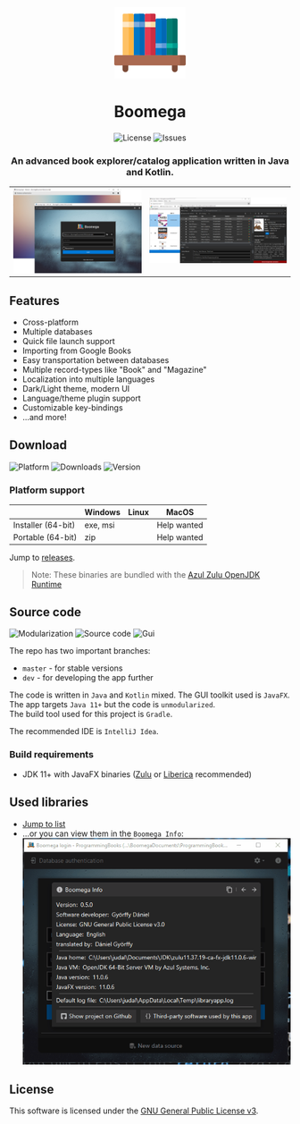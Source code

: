 <p align="center">
  <img src="readme/logo.png" alt="Boomega icon">
  <h1 align="center">Boomega</h1>
</p>

<p align="center">
    <img align="center" alt="License" src="https://img.shields.io/github/license/DansoftOwner/Boomega">
    <img align="center" alt="Issues" src="https://img.shields.io/github/issues/DansoftOwner/Boomega">
</p>

<h3 align="center">An advanced book explorer/catalog application written in Java and Kotlin.</h3>

<table style="width: 100%; border: none;">
<tr>
<td>
    <img src="readme/login-activity-preview.png">
</td>

<td>
    <img src="readme/main-activity-preview.png">
</td>
</tr>
</table>

## Features
* Cross-platform
* Multiple databases
* Quick file launch support  
* Importing from Google Books
* Easy transportation between databases
* Multiple record-types like "Book" and "Magazine"
* Localization into multiple languages
* Dark/Light theme, modern UI
* Language/theme plugin support 
* Customizable key-bindings
* ...and more!


## Download
![Platform](https://img.shields.io/badge/platform-windows%20%7C%20macos%20%7C%20linux-lightgrey)
![Downloads](https://img.shields.io/github/downloads/DansoftOwner/Boomega/total)
![Version](https://img.shields.io/github/v/release/DansoftOwner/Boomega)

### Platform support
|                    | Windows   | Linux | MacOS
| ---                |   ---     | ---   | ---   
| Installer (64-bit) |  exe, msi |       | Help wanted
| Portable (64-bit)  |  zip      |       | Help wanted 

Jump to [releases](https://github.com/Dansoftowner/Boomega/releases).

> Note: These binaries are bundled with the [Azul Zulu OpenJDK Runtime](https://www.azul.com/downloads/zulu-community/?package=jdk) 

## Source code
![Modularization](https://img.shields.io/badge/modularization-unmodularized-red)
![Source code](https://img.shields.io/badge/languages-java%20%7C%20kotlin-orange)
![Gui](https://img.shields.io/badge/gui-javafx-blue)

The repo has two important branches:
* `master` - for stable versions
* `dev` - for developing the app further

The code is written in `Java` and `Kotlin` mixed.
The GUI toolkit used is `JavaFX`.<br>
The app targets `Java 11+` but the code is `unmodularized`.<br>
The build tool used for this project is `Gradle`.

The recommended IDE is `IntelliJ Idea`.

### Build requirements
* JDK 11+ with JavaFX binaries ([Zulu](https://www.azul.com/downloads/zulu-community/?package=jdk-fx) or [Liberica](https://bell-sw.com/pages/libericajdk/) recommended) 

## Used libraries
* [Jump to list](USED_LIBRARIES.md)
* ...or you can view them in the `Boomega Info`:
![viewing third-party libraries in the app](readme/third-party-info.gif)


## License
This software is licensed under the [GNU General Public License v3](https://en.wikipedia.org/wiki/GNU_General_Public_License).